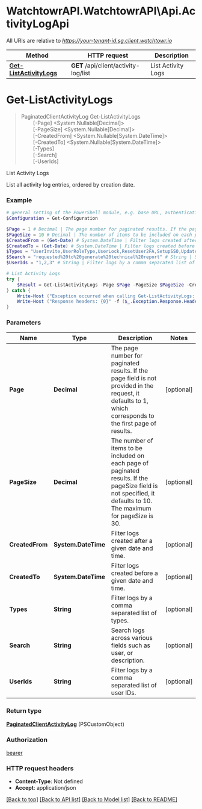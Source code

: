 # WatchtowrAPI.WatchtowrAPI\Api.ActivityLogApi

All URIs are relative to *https://your-tenant-id.sg.client.watchtowr.io*

Method | HTTP request | Description
------------- | ------------- | -------------
[**Get-ListActivityLogs**](ActivityLogApi.md#Get-ListActivityLogs) | **GET** /api/client/activity-log/list | List Activity Logs


<a id="Get-ListActivityLogs"></a>
# **Get-ListActivityLogs**
> PaginatedClientActivityLog Get-ListActivityLogs<br>
> &nbsp;&nbsp;&nbsp;&nbsp;&nbsp;&nbsp;&nbsp;&nbsp;[-Page] <System.Nullable[Decimal]><br>
> &nbsp;&nbsp;&nbsp;&nbsp;&nbsp;&nbsp;&nbsp;&nbsp;[-PageSize] <System.Nullable[Decimal]><br>
> &nbsp;&nbsp;&nbsp;&nbsp;&nbsp;&nbsp;&nbsp;&nbsp;[-CreatedFrom] <System.Nullable[System.DateTime]><br>
> &nbsp;&nbsp;&nbsp;&nbsp;&nbsp;&nbsp;&nbsp;&nbsp;[-CreatedTo] <System.Nullable[System.DateTime]><br>
> &nbsp;&nbsp;&nbsp;&nbsp;&nbsp;&nbsp;&nbsp;&nbsp;[-Types] <String><br>
> &nbsp;&nbsp;&nbsp;&nbsp;&nbsp;&nbsp;&nbsp;&nbsp;[-Search] <String><br>
> &nbsp;&nbsp;&nbsp;&nbsp;&nbsp;&nbsp;&nbsp;&nbsp;[-UserIds] <String><br>

List Activity Logs

List all activity log entries, ordered by creation date.

### Example
```powershell
# general setting of the PowerShell module, e.g. base URL, authentication, etc
$Configuration = Get-Configuration

$Page = 1 # Decimal | The page number for paginated results. If the page field is not provided in the request, it defaults to 1, which corresponds to the first page of results. (optional)
$PageSize = 10 # Decimal | The number of items to be included on each page of paginated results. If the pageSize field is not specified, it defaults to 10. The maximum for pageSize is 30. (optional)
$CreatedFrom = (Get-Date) # System.DateTime | Filter logs created after a given date and time. (optional)
$CreatedTo = (Get-Date) # System.DateTime | Filter logs created before a given date and time. (optional)
$Types = "UserInvite,UserRoleType,UserLock,ResetUser2FA,SetupSSO,UpdateUserSessionTimeout,SuccessfulLogin,PasswordResetTriggered,UserDelete,UserCreated,UserBusinessUnit,IntegrationSetUp,IntegrationUpdated,IntegrationDeleted,KillSwitch,FindingSetting,TestingInfrastructureUpdate,UpdatePriorityPort,PlatformIpWhitelist,AutomaticRetestsUpdated,ReportGenerated,ReportGenerationRequest,ReportDownloaded,AutomaticOutOfScope,PrismaCloudApigeeAccountRemoved,PrismaCloudAccountNameUpdate,ServiceAccountCreated,ServiceAccountUpdated,ServiceAccountDeleted,ServiceAccountEnabled,ServiceAccountDisabled,ServiceAccountTokenRegenerated,PlatformSchedulerGlobalConfigUpdated,PlatformSchedulerDayConfigUpdated,PlatformSchedulerEnabled,PlatformSchedulerDisabled" # String | Filter logs by a comma separated list of types. (optional)
$Search = "requested%20to%20generate%20technical%20report" # String | Search logs across various fields such as user, or description. (optional)
$UserIds = "1,2,3" # String | Filter logs by a comma separated list of user IDs. (optional)

# List Activity Logs
try {
    $Result = Get-ListActivityLogs -Page $Page -PageSize $PageSize -CreatedFrom $CreatedFrom -CreatedTo $CreatedTo -Types $Types -Search $Search -UserIds $UserIds
} catch {
    Write-Host ("Exception occurred when calling Get-ListActivityLogs: {0}" -f ($_.ErrorDetails | ConvertFrom-Json))
    Write-Host ("Response headers: {0}" -f ($_.Exception.Response.Headers | ConvertTo-Json))
}
```

### Parameters

Name | Type | Description  | Notes
------------- | ------------- | ------------- | -------------
 **Page** | **Decimal**| The page number for paginated results. If the page field is not provided in the request, it defaults to 1, which corresponds to the first page of results. | [optional] 
 **PageSize** | **Decimal**| The number of items to be included on each page of paginated results. If the pageSize field is not specified, it defaults to 10. The maximum for pageSize is 30. | [optional] 
 **CreatedFrom** | **System.DateTime**| Filter logs created after a given date and time. | [optional] 
 **CreatedTo** | **System.DateTime**| Filter logs created before a given date and time. | [optional] 
 **Types** | **String**| Filter logs by a comma separated list of types. | [optional] 
 **Search** | **String**| Search logs across various fields such as user, or description. | [optional] 
 **UserIds** | **String**| Filter logs by a comma separated list of user IDs. | [optional] 

### Return type

[**PaginatedClientActivityLog**](PaginatedClientActivityLog.md) (PSCustomObject)

### Authorization

[bearer](../README.md#bearer)

### HTTP request headers

 - **Content-Type**: Not defined
 - **Accept**: application/json

[[Back to top]](#) [[Back to API list]](../README.md#documentation-for-api-endpoints) [[Back to Model list]](../README.md#documentation-for-models) [[Back to README]](../README.md)

